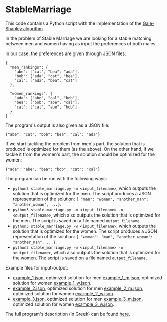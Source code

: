 # StableMarriage

This code contains a Python script with the implementation of the [Gale-Shapley algorithm](https://en.wikipedia.org/wiki/Stable_marriage_problem)

In the problem of Stable Marriage we are looking for a stable matching between men and women having as input the preferences of both males.

In our case, the preferences are given through JSON files:

```
{
  "men_rankings": {
    "abe": ["cat", "bea", "ada"],
    "bob": ["ada", "cat", "bea"],
    "cal": ["ada", "bea", "cat"]
  },

  "women_rankings": {
    "ada": ["abe", "cal", "bob"],
    "bea": ["bob", "abe", "cal"],
    "cat": ["cal", "abe", "bob"]
  }
}
```
The program's output is also given as a JSON file:

```
{"abe": "cat", "bob": "bea", "cal": "ada"}
```

If we start tackling the problem from men's part, the solution that is produced is optimized for them (as the above). On the other hand, if we tackle it from the women's part, the solution should be optimized for the women:

```
{"ada": "abe", "bea": "bob", "cat": "cal"}
```

The program can be run with the following ways:

* `python3 stable_marriage.py -m <input_filename>`, which outputs the solution that is optimized for the men. The script produces a JSON representation of the solution: `{ "man": "woman", "another_man": "another_woman", ...}`.
* `python3 stable_marriage.py -m <input_filename> -o <output_filename>`, which also outputs the solution that is optimized for the men. The script is saved on a file named `output_filename`.
* `python3 stable_marriage.py -w <input_filename>`, which outputs the solution that is optimized for the women. The script produces a JSON representation of the solution: `{ "woman": "man", "another_woman": "another_man", ...}`.
* `python3 stable_marriage.py -w <input_filename> -o <output_filename>`, which also outputs the solution that is optimized for the women. The script is saved on a file named `output_filename`.

Example files for input-output:

* [example_1.json](json/example_1.json), optimized solution for men [example_1_m.json](json/example_1_m.json), optimized solution for women  [example_1_w.json](json/example_1_w.json).
* [example_2.json](json/example_2.json), optimized solution for men  [example_2_m.json](json/example_2_m.json), optimized solution for women  [example_2_w.json](json/example_2_w.json).
* [example_3.json](json/example_3.json), optimized solution for men [example_3_m.json](json/example_3_m.json), optimized solution for women  [example_3_w.json](json/example_3_w.json).

The full program's description (in Greek) can be found [here](https://github.com/dmst-algorithms-course/assignment-2015-2).
